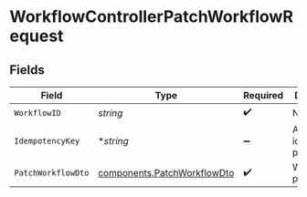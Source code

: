 # WorkflowControllerPatchWorkflowRequest


## Fields

| Field                                                                      | Type                                                                       | Required                                                                   | Description                                                                |
| -------------------------------------------------------------------------- | -------------------------------------------------------------------------- | -------------------------------------------------------------------------- | -------------------------------------------------------------------------- |
| `WorkflowID`                                                               | *string*                                                                   | :heavy_check_mark:                                                         | N/A                                                                        |
| `IdempotencyKey`                                                           | **string*                                                                  | :heavy_minus_sign:                                                         | A header for idempotency purposes                                          |
| `PatchWorkflowDto`                                                         | [components.PatchWorkflowDto](../../models/components/patchworkflowdto.md) | :heavy_check_mark:                                                         | Workflow patch details                                                     |